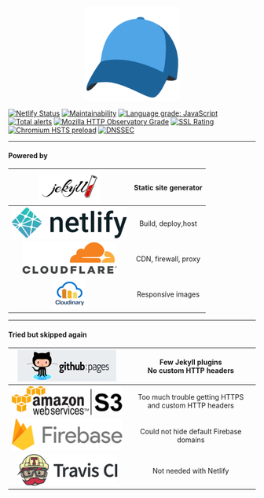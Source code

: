 <p align="center">
<img src="/android-chrome-192x192.png" alt="madsstorm.dk" title="madsstorm.dk" style="max-width:100%;">
</p>

[![Netlify Status](https://api.netlify.com/api/v1/badges/971731f3-90c7-4d1c-b011-2cd9daaec43f/deploy-status)](https://app.netlify.com/sites/madsstorm-dk/deploys)
[![Maintainability](https://api.codeclimate.com/v1/badges/0f0c0fa3435cdea031eb/maintainability)](https://codeclimate.com/github/madsstorm/madsstorm.dk/maintainability)
[![Language grade: JavaScript](https://img.shields.io/lgtm/grade/javascript/g/madsstorm/madsstorm.dk.svg?logo=lgtm&logoWidth=18)](https://lgtm.com/projects/g/madsstorm/madsstorm.dk/context:javascript)
[![Total alerts](https://img.shields.io/lgtm/alerts/g/madsstorm/madsstorm.dk.svg?logo=lgtm&logoWidth=18)](https://lgtm.com/projects/g/madsstorm/madsstorm.dk/alerts/)
[![Mozilla HTTP Observatory Grade](https://img.shields.io/mozilla-observatory/grade/madsstorm.dk.svg?style=popout)](https://observatory.mozilla.org/analyze/madsstorm.dk)
[![SSL Rating](https://sslbadge.org/?domain=madsstorm.dk)](https://www.ssllabs.com/ssltest/analyze.html?d=madsstorm.dk)
[![Chromium HSTS preload](https://img.shields.io/hsts/preload/madsstorm.dk.svg?style=popout)](https://hstspreload.org/)
[![DNSSEC](https://img.shields.io/badge/DNSSEC-active-brightgreen.svg)](http://dnsviz.net/d/madsstorm.dk/dnssec/)

---

#### Powered by
| [![Jekyll](/docs/jekyll-logo-black-red-transparent.png)](https://jekyllrb.com) | Static site generator |
|:-:|:-:|
| [![Netlify](/docs/netlify-full-logo-light.png)](https://www.netlify.com) | Build, deploy,host |
| [![Cloudflare](/docs/cf-logo-v-rgb.png)](https://www.cloudflare.com) | CDN, firewall, proxy |
| [![Cloudinary](/docs/cloudinary_vertical_logo_for_white_bg.png)](https://www.cloudinary.com) | Responsive images |

---

#### Tried but skipped again
| [![GitHub pages](/docs/github-pages.jpg)](https://pages.github.com) | Few Jekyll plugins<br>No custom HTTP headers |
|:-:|:-:|
| [![Amazon S3](/docs/amazon-s3-default.png)](https://aws.amazon.com/s3) | Too much trouble getting HTTPS<br>and custom HTTP headers |
| [![Firebase](/docs/firebase-logo-standard.png)](https://firebase.google.com) | Could not hide default Firebase domains |
| [![Travis CI](/docs/TravisCI-Full-Color.png)](https://travis-ci.org) | Not needed with Netlify |
